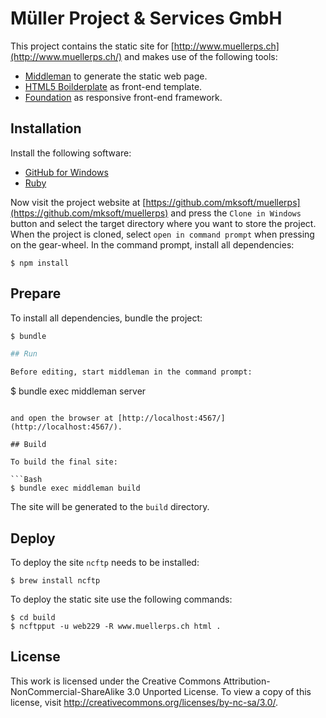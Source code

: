 # Müller Project & Services GmbH

This project contains the static site for [http://www.muellerps.ch](http://www.muellerps.ch/) and makes use of the
following tools:

* [Middleman](http://middlemanapp.com/) to generate the static web page.
* [HTML5 Boilderplate](http://html5boilerplate.com/) as front-end template.
* [Foundation](http://foundation.zurb.com/) as responsive front-end framework.

## Installation

Install the following software:

* [GitHub for Windows](http://windows.github.com/)
* [Ruby](http://rubyinstaller.org/)

Now visit the project website at [https://github.com/mksoft/muellerps](https://github.com/mksoft/muellerps) and press
the `Clone in Windows` button and select the target directory where you want to store the project. When the project is
cloned, select `open in command prompt` when pressing on the gear-wheel. In the command prompt, install all
dependencies:

```
$ npm install
```

## Prepare

To install all dependencies, bundle the project:

```Bash
$ bundle

## Run

Before editing, start middleman in the command prompt:

```
$ bundle exec middleman server
```

and open the browser at [http://localhost:4567/](http://localhost:4567/).

## Build

To build the final site:

```Bash
$ bundle exec middleman build
```

The site will be generated to the `build` directory.

## Deploy

To deploy the site `ncftp` needs to be installed:

```
$ brew install ncftp
```

To deploy the static site use the following commands:

```
$ cd build
$ ncftpput -u web229 -R www.muellerps.ch html .
```

## License

This work is licensed under the Creative Commons Attribution-NonCommercial-ShareAlike 3.0 Unported License.
To view a copy of this license, visit http://creativecommons.org/licenses/by-nc-sa/3.0/.
